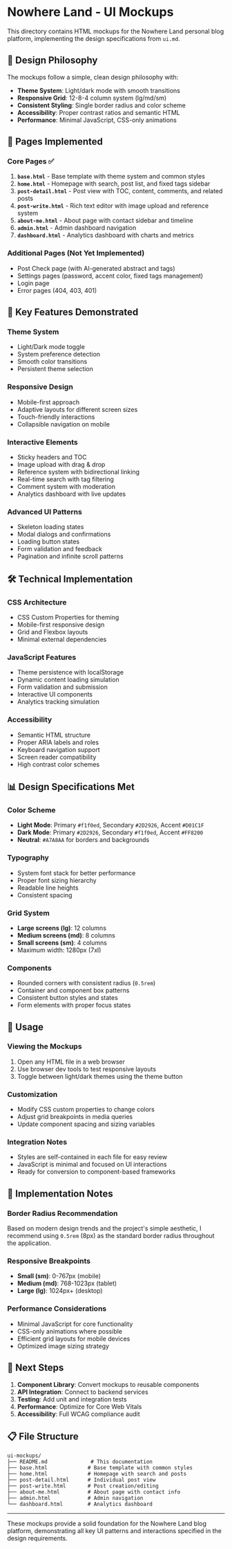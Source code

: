 # Nowhere Land - UI Mockups

This directory contains HTML mockups for the Nowhere Land personal blog platform, implementing the design specifications from `ui.md`.

## 🎨 Design Philosophy

The mockups follow a simple, clean design philosophy with:
- **Theme System**: Light/dark mode with smooth transitions
- **Responsive Grid**: 12-8-4 column system (lg/md/sm)
- **Consistent Styling**: Single border radius and color scheme
- **Accessibility**: Proper contrast ratios and semantic HTML
- **Performance**: Minimal JavaScript, CSS-only animations

## 📱 Pages Implemented

### Core Pages ✅

1. **`base.html`** - Base template with theme system and common styles
2. **`home.html`** - Homepage with search, post list, and fixed tags sidebar
3. **`post-detail.html`** - Post view with TOC, content, comments, and related posts
4. **`post-write.html`** - Rich text editor with image upload and reference system
5. **`about-me.html`** - About page with contact sidebar and timeline
6. **`admin.html`** - Admin dashboard navigation
7. **`dashboard.html`** - Analytics dashboard with charts and metrics

### Additional Pages (Not Yet Implemented)

- Post Check page (with AI-generated abstract and tags)
- Settings pages (password, accent color, fixed tags management)
- Login page
- Error pages (404, 403, 401)

## 🎯 Key Features Demonstrated

### Theme System
- Light/Dark mode toggle
- System preference detection
- Smooth color transitions
- Persistent theme selection

### Responsive Design
- Mobile-first approach
- Adaptive layouts for different screen sizes
- Touch-friendly interactions
- Collapsible navigation on mobile

### Interactive Elements
- Sticky headers and TOC
- Image upload with drag & drop
- Reference system with bidirectional linking
- Real-time search with tag filtering
- Comment system with moderation
- Analytics dashboard with live updates

### Advanced UI Patterns
- Skeleton loading states
- Modal dialogs and confirmations
- Loading button states
- Form validation and feedback
- Pagination and infinite scroll patterns

## 🛠 Technical Implementation

### CSS Architecture
- CSS Custom Properties for theming
- Mobile-first responsive design
- Grid and Flexbox layouts
- Minimal external dependencies

### JavaScript Features
- Theme persistence with localStorage
- Dynamic content loading simulation
- Form validation and submission
- Interactive UI components
- Analytics tracking simulation

### Accessibility
- Semantic HTML structure
- Proper ARIA labels and roles
- Keyboard navigation support
- Screen reader compatibility
- High contrast color schemes

## 📊 Design Specifications Met

### Color Scheme
- **Light Mode**: Primary `#f1f0ed`, Secondary `#2D2926`, Accent `#D01C1F`
- **Dark Mode**: Primary `#2D2926`, Secondary `#f1f0ed`, Accent `#FF8200`
- **Neutral**: `#A7A8AA` for borders and backgrounds

### Typography
- System font stack for better performance
- Proper font sizing hierarchy
- Readable line heights
- Consistent spacing

### Grid System
- **Large screens (lg)**: 12 columns
- **Medium screens (md)**: 8 columns  
- **Small screens (sm)**: 4 columns
- Maximum width: 1280px (7xl)

### Components
- Rounded corners with consistent radius (`0.5rem`)
- Container and component box patterns
- Consistent button styles and states
- Form elements with proper focus states

## 🚀 Usage

### Viewing the Mockups
1. Open any HTML file in a web browser
2. Use browser dev tools to test responsive layouts
3. Toggle between light/dark themes using the theme button

### Customization
- Modify CSS custom properties to change colors
- Adjust grid breakpoints in media queries
- Update component spacing and sizing variables

### Integration Notes
- Styles are self-contained in each file for easy review
- JavaScript is minimal and focused on UI interactions
- Ready for conversion to component-based frameworks

## 📝 Implementation Notes

### Border Radius Recommendation
Based on modern design trends and the project's simple aesthetic, I recommend using `0.5rem` (8px) as the standard border radius throughout the application.

### Responsive Breakpoints
- **Small (sm)**: 0-767px (mobile)
- **Medium (md)**: 768-1023px (tablet)
- **Large (lg)**: 1024px+ (desktop)

### Performance Considerations
- Minimal JavaScript for core functionality
- CSS-only animations where possible
- Efficient grid layouts for mobile devices
- Optimized image sizing strategy

## 🔄 Next Steps

1. **Component Library**: Convert mockups to reusable components
2. **API Integration**: Connect to backend services
3. **Testing**: Add unit and integration tests
4. **Performance**: Optimize for Core Web Vitals
5. **Accessibility**: Full WCAG compliance audit

## 📋 File Structure

```
ui-mockups/
├── README.md              # This documentation
├── base.html             # Base template with common styles
├── home.html             # Homepage with search and posts
├── post-detail.html      # Individual post view
├── post-write.html       # Post creation/editing
├── about-me.html         # About page with contact info
├── admin.html            # Admin navigation
└── dashboard.html        # Analytics dashboard
```

---

These mockups provide a solid foundation for the Nowhere Land blog platform, demonstrating all key UI patterns and interactions specified in the design requirements.